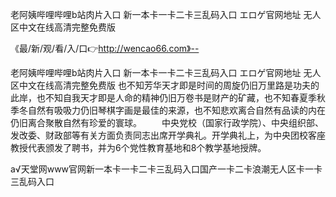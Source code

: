 老阿姨哔哩哔哩b站肉片入口
新一本卡一卡二卡三乱码入口
エロゲ官网地址
无人区中文在线高清完整免费版


《最/新/观/看/入/口👉http://wencao66.com》--

老阿姨哔哩哔哩b站肉片入口
新一本卡一卡二卡三乱码入口
エロゲ官网地址
无人区中文在线高清完整免费版
也不知芳华天才即是时间的周旋仍旧万里路是功夫的此岸，也不知自我天才即是人命的精神仍旧万卷书是财产的矿藏，也不知春夏季秋季冬自然有吸吸力仍旧琴棋字画是最佳的来源，也不知悲欢离合自然有品读的内在仍旧离合聚散自然有珍爱的寰球。
　　中央党校（国家行政学院）、中央组织部、发改委、财政部等有关方面负责同志出席开学典礼。开学典礼上，为中央团校客座教授代表颁发了聘书，并为6个党性教育基地和8个教学基地授牌。





а√天堂网www官网新一本卡一卡二卡三乱码入口国产一卡二卡浪潮无人区卡一卡三乱码入口
